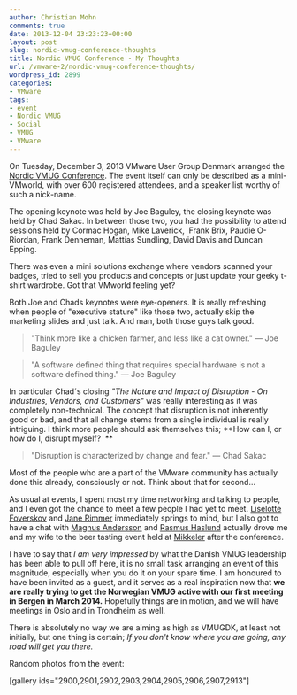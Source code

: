```yaml
---
author: Christian Mohn
comments: true
date: 2013-12-04 23:23:23+00:00
layout: post
slug: nordic-vmug-conference-thoughts
title: Nordic VMUG Conference - My Thoughts
url: /vmware-2/nordic-vmug-conference-thoughts/
wordpress_id: 2899
categories:
- VMware
tags:
- event
- Nordic VMUG
- Social
- VMUG
- VMware
---
```


On Tuesday, December 3, 2013 VMware User Group Denmark arranged the[ Nordic VMUG Conference](http://www.vmug.com/p/cm/ld/fid=1760). The event itself can only be described as a mini-VMworld, with over 600 registered attendees, and a speaker list worthy of such a nick-name.

The opening keynote was held by Joe Baguley, the closing keynote was held by Chad Sakac. In between those two, you had the possibility to attend sessions held by Cormac Hogan, Mike Laverick,  Frank Brix, Paudie O-Riordan, Frank Denneman, Mattias Sundling, David Davis and Duncan Epping.
<!--more-->

There was even a mini solutions exchange where vendors scanned your badges, tried to sell you products and concepts or just update your geeky t-shirt wardrobe. Got that VMworld feeling yet?

Both Joe and Chads keynotes were eye-openers. It is really refreshing when people of "executive stature" like those two, actually skip the marketing slides and just talk. And man, both those guys talk good.



<blockquote>"Think more like a chicken farmer, and less like a cat owner."
― Joe Baguley</blockquote>





<blockquote>"A software defined thing that requires special hardware is not a software defined thing."
― Joe Baguley</blockquote>



In particular Chad´s closing _"The Nature and Impact of Disruption - On Industries, Vendors, and Customers"_ was really interesting as it was completely non-technical. The concept that disruption is not inherently good or bad, and that all change stems from a single individual is really intriguing. I think more people should ask themselves this; **How can I, or how do I, disrupt myself?  **



<blockquote>"Disruption is characterized by change and fear."
― Chad Sakac</blockquote>



Most of the people who are a part of the VMware community has actually done this already, consciously or not. Think about that for second...

As usual at events, I spent most my time networking and talking to people, and I even got the chance to meet a few people I had yet to meet. [Liselotte Foverskov](https://twitter.com/LFoverskov) and [Jane Rimmer](https://twitter.com/Rimmergram) immediately springs to mind, but I also got to have a chat with [Magnus Andersson](https://twitter.com/magander3) and [Rasmus Haslund](https://twitter.com/haslund) actually drove me and my wife to the beer tasting event held at [Mikkeler](http://mikkeller.dk/?land=1) after the conference.

I have to say that _I am very impressed_ by what the Danish VMUG leadership has been able to pull off here, it is no small task arranging an event of this magnitude, especially when you do it on your spare time. I am honoured to have been invited as a guest, and it serves as a real inspiration now that **we are really trying to get the Norwegian VMUG active with our first meeting in Bergen in March 2014.** Hopefully things are in motion, and we will have meetings in Oslo and in Trondheim as well.

There is absolutely no way we are aiming as high as VMUGDK, at least not initially, but one thing is certain; _If you don't know where you are going, any road will get you there._



Random photos from the event:

[gallery ids="2900,2901,2902,2903,2904,2905,2906,2907,2913"]
